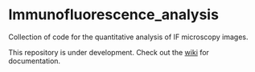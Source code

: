 # Immunofluorescence_analysis
Collection of code for the quantitative analysis of IF microscopy images.

This repository is under development.
Check out the [wiki](https://github.com/valtot/Immunofluorescence_analysis/wiki/Immunofluorescence-analysis-toolkit) for documentation.
